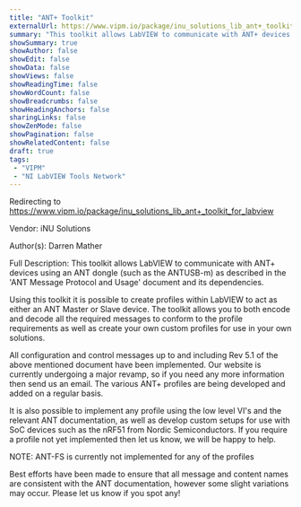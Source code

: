 ```yaml
---
title: "ANT+ Toolkit"
externalUrl: https://www.vipm.io/package/inu_solutions_lib_ant+_toolkit_for_labview
summary: "This toolkit allows LabVIEW to communicate with ANT+ devices using an ANT dongle (such as the ANTUSB-m) as described in the 'ANT Message Protocol and Usage' document and its dependencies."
showSummary: true
showAuthor: false
showEdit: false
showData: false
showViews: false
showReadingTime: false
showWordCount: false
showBreadcrumbs: false
showHeadingAnchors: false
sharingLinks: false
showZenMode: false
showPagination: false
showRelatedContent: false
draft: true
tags:
 - "VIPM"
 - "NI LabVIEW Tools Network"
---
```


Redirecting to https://www.vipm.io/package/inu_solutions_lib_ant+_toolkit_for_labview

Vendor: iNU Solutions

Author(s): Darren Mather
 
Full Description:
This toolkit allows LabVIEW to communicate with ANT+ devices using an ANT dongle (such as the ANTUSB-m) as described in the 'ANT Message Protocol and Usage' document and its dependencies. 

Using this toolkit it is possible to create profiles within LabVIEW to act as either an ANT Master or Slave device. The toolkit allows you to both encode and decode all the required messages to conform to the profile requirements as well as create your own custom profiles for use in your own solutions.

All configuration and control messages up to and including Rev 5.1 of the above mentioned document have been implemented. Our website is currently undergoing a major revamp, so if you need any more information then send us an email. The various ANT+ profiles are being developed and added on a regular basis.

It is also possible to implement any profile using the low level VI's and the relevant ANT documentation, as well as develop custom setups for use with SoC devices such as the nRF51 from Nordic Semiconductors. If you require a profile not yet implemented then let us know, we will be happy to help.

NOTE: ANT-FS is currently not implemented for any of the profiles

Best efforts have been made to ensure that all message and content names are consistent with the ANT documentation, however some slight variations may occur. Please let us know if you spot any!